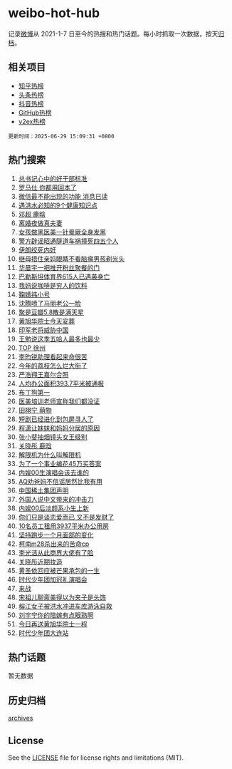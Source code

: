 # weibo-hot-hub

记录[微博](https://www.weibo.com)从 2021-1-7 日至今的热搜和热门话题。每小时抓取一次数据，按天[归档](archives)。

## 相关项目

- [知乎热榜](https://github.com/lonnyzhang423/zhihu-hot-hub)
- [头条热榜](https://github.com/lonnyzhang423/toutiao-hot-hub)
- [抖音热榜](https://github.com/lonnyzhang423/douyin-hot-hub)
- [GitHub热榜](https://github.com/lonnyzhang423/github-hot-hub)
- [v2ex热榜](https://github.com/lonnyzhang423/v2ex-hot-hub)


`更新时间：2025-06-29 15:09:31 +0800`

## 热门搜索

1. [总书记心中的好干部标准](https://m.weibo.cn/search?containerid=100103type%3D1%26t%3D10%26q%3D%23%E6%80%BB%E4%B9%A6%E8%AE%B0%E5%BF%83%E4%B8%AD%E7%9A%84%E5%A5%BD%E5%B9%B2%E9%83%A8%E6%A0%87%E5%87%86%23&stream_entry_id=51&isnewpage=1&extparam=seat%3D1%26c_type%3D51%26q%3D%2523%25E6%2580%25BB%25E4%25B9%25A6%25E8%25AE%25B0%25E5%25BF%2583%25E4%25B8%25AD%25E7%259A%2584%25E5%25A5%25BD%25E5%25B9%25B2%25E9%2583%25A8%25E6%25A0%2587%25E5%2587%2586%2523%26cate%3D10103%26pos%3D0%26dgr%3D0%26filter_type%3Drealtimehot%26stream_entry_id%3D51%26display_time%3D1751180970%26pre_seqid%3D17511809701500161612923)
1. [罗马仕 你都用回本了](https://m.weibo.cn/search?containerid=100103type%3D1%26t%3D10%26q%3D%E7%BD%97%E9%A9%AC%E4%BB%95+%E4%BD%A0%E9%83%BD%E7%94%A8%E5%9B%9E%E6%9C%AC%E4%BA%86&stream_entry_id=31&isnewpage=1&extparam=seat%3D1%26realpos%3D1%26dgr%3D0%26filter_type%3Drealtimehot%26c_type%3D31%26flag%3D1%26band_rank%3D1%26cate%3D5001%26pos%3D0%26q%3D%25E7%25BD%2597%25E9%25A9%25AC%25E4%25BB%2595%2520%25E4%25BD%25A0%25E9%2583%25BD%25E7%2594%25A8%25E5%259B%259E%25E6%259C%25AC%25E4%25BA%2586%26lcate%3D5001%26stream_entry_id%3D31%26display_time%3D1751180970%26pre_seqid%3D17511809701500161612923)
1. [微信最不能出现的功能 消息已读](https://m.weibo.cn/search?containerid=100103type%3D1%26t%3D10%26q%3D%E5%BE%AE%E4%BF%A1%E6%9C%80%E4%B8%8D%E8%83%BD%E5%87%BA%E7%8E%B0%E7%9A%84%E5%8A%9F%E8%83%BD+%E6%B6%88%E6%81%AF%E5%B7%B2%E8%AF%BB&stream_entry_id=31&isnewpage=1&extparam=seat%3D1%26realpos%3D2%26dgr%3D0%26filter_type%3Drealtimehot%26c_type%3D31%26flag%3D1%26band_rank%3D2%26cate%3D5001%26pos%3D1%26q%3D%25E5%25BE%25AE%25E4%25BF%25A1%25E6%259C%2580%25E4%25B8%258D%25E8%2583%25BD%25E5%2587%25BA%25E7%258E%25B0%25E7%259A%2584%25E5%258A%259F%25E8%2583%25BD%2520%25E6%25B6%2588%25E6%2581%25AF%25E5%25B7%25B2%25E8%25AF%25BB%26lcate%3D5001%26stream_entry_id%3D31%26display_time%3D1751180970%26pre_seqid%3D17511809701500161612923)
1. [遇洪水必知的9个健康知识点](https://m.weibo.cn/search?containerid=100103type%3D1%26t%3D10%26q%3D%23%E9%81%87%E6%B4%AA%E6%B0%B4%E5%BF%85%E7%9F%A5%E7%9A%849%E4%B8%AA%E5%81%A5%E5%BA%B7%E7%9F%A5%E8%AF%86%E7%82%B9%23&stream_entry_id=31&isnewpage=1&extparam=seat%3D1%26realpos%3D3%26dgr%3D0%26filter_type%3Drealtimehot%26c_type%3D31%26flag%3D0%26band_rank%3D3%26cate%3D5001%26pos%3D2%26q%3D%2523%25E9%2581%2587%25E6%25B4%25AA%25E6%25B0%25B4%25E5%25BF%2585%25E7%259F%25A5%25E7%259A%25849%25E4%25B8%25AA%25E5%2581%25A5%25E5%25BA%25B7%25E7%259F%25A5%25E8%25AF%2586%25E7%2582%25B9%2523%26lcate%3D5001%26stream_entry_id%3D31%26display_time%3D1751180970%26pre_seqid%3D17511809701500161612923)
1. [邓超 鹿晗](https://m.weibo.cn/search?containerid=100103type%3D1%26t%3D10%26q%3D%E9%82%93%E8%B6%85+%E9%B9%BF%E6%99%97&stream_entry_id=31&isnewpage=1&extparam=seat%3D1%26realpos%3D4%26dgr%3D0%26filter_type%3Drealtimehot%26c_type%3D31%26flag%3D2%26band_rank%3D4%26cate%3D5001%26pos%3D3%26q%3D%25E9%2582%2593%25E8%25B6%2585%2520%25E9%25B9%25BF%25E6%2599%2597%26lcate%3D5001%26stream_entry_id%3D31%26display_time%3D1751180970%26pre_seqid%3D17511809701500161612923)
1. [离婚夜做真夫妻](https://m.weibo.cn/search?containerid=100103type%3D1%26t%3D10%26q%3D%E7%A6%BB%E5%A9%9A%E5%A4%9C%E5%81%9A%E7%9C%9F%E5%A4%AB%E5%A6%BB&stream_entry_id=31&isnewpage=1&extparam=seat%3D1%26realpos%3D5%26dgr%3D0%26filter_type%3Drealtimehot%26c_type%3D31%26flag%3D2%26band_rank%3D5%26cate%3D5001%26pos%3D4%26q%3D%25E7%25A6%25BB%25E5%25A9%259A%25E5%25A4%259C%25E5%2581%259A%25E7%259C%259F%25E5%25A4%25AB%25E5%25A6%25BB%26lcate%3D5001%26stream_entry_id%3D31%26display_time%3D1751180970%26pre_seqid%3D17511809701500161612923)
1. [女孩做黑医美一针晕厥全身发黑](https://m.weibo.cn/search?containerid=100103type%3D1%26t%3D10%26q%3D%23%E5%A5%B3%E5%AD%A9%E5%81%9A%E9%BB%91%E5%8C%BB%E7%BE%8E%E4%B8%80%E9%92%88%E6%99%95%E5%8E%A5%E5%85%A8%E8%BA%AB%E5%8F%91%E9%BB%91%23&stream_entry_id=31&isnewpage=1&extparam=seat%3D1%26realpos%3D6%26dgr%3D0%26filter_type%3Drealtimehot%26c_type%3D31%26flag%3D0%26band_rank%3D6%26cate%3D5001%26pos%3D5%26q%3D%2523%25E5%25A5%25B3%25E5%25AD%25A9%25E5%2581%259A%25E9%25BB%2591%25E5%258C%25BB%25E7%25BE%258E%25E4%25B8%2580%25E9%2592%2588%25E6%2599%2595%25E5%258E%25A5%25E5%2585%25A8%25E8%25BA%25AB%25E5%258F%2591%25E9%25BB%2591%2523%26lcate%3D5001%26stream_entry_id%3D31%26display_time%3D1751180970%26pre_seqid%3D17511809701500161612923)
1. [警方辟谣昭通隧道车祸撞死四五个人](https://m.weibo.cn/search?containerid=100103type%3D1%26t%3D10%26q%3D%23%E8%AD%A6%E6%96%B9%E8%BE%9F%E8%B0%A3%E6%98%AD%E9%80%9A%E9%9A%A7%E9%81%93%E8%BD%A6%E7%A5%B8%E6%92%9E%E6%AD%BB%E5%9B%9B%E4%BA%94%E4%B8%AA%E4%BA%BA%23&stream_entry_id=31&isnewpage=1&extparam=seat%3D1%26q%3D%2523%25E8%25AD%25A6%25E6%2596%25B9%25E8%25BE%259F%25E8%25B0%25A3%25E6%2598%25AD%25E9%2580%259A%25E9%259A%25A7%25E9%2581%2593%25E8%25BD%25A6%25E7%25A5%25B8%25E6%2592%259E%25E6%25AD%25BB%25E5%259B%259B%25E4%25BA%2594%25E4%25B8%25AA%25E4%25BA%25BA%2523%26dgr%3D0%26adid%3D292365%26filter_type%3Drealtimehot%26c_type%3D31%26is_ad_pos%3D1%26cate%3D5001%26pos%3D6%26band_rank%3D7%26lcate%3D5001%26stream_entry_id%3D31%26display_time%3D1751180970%26pre_seqid%3D17511809701500161612923)
1. [伊朗绞死内奸](https://m.weibo.cn/search?containerid=100103type%3D1%26t%3D10%26q%3D%E4%BC%8A%E6%9C%97%E7%BB%9E%E6%AD%BB%E5%86%85%E5%A5%B8&stream_entry_id=31&isnewpage=1&extparam=seat%3D1%26realpos%3D7%26dgr%3D0%26filter_type%3Drealtimehot%26c_type%3D31%26flag%3D0%26band_rank%3D7%26cate%3D5001%26pos%3D7%26q%3D%25E4%25BC%258A%25E6%259C%2597%25E7%25BB%259E%25E6%25AD%25BB%25E5%2586%2585%25E5%25A5%25B8%26lcate%3D5001%26stream_entry_id%3D31%26display_time%3D1751180970%26pre_seqid%3D17511809701500161612923)
1. [继母捂住亲妈眼睛不看脑瘤男孩剃光头](https://m.weibo.cn/search?containerid=100103type%3D1%26t%3D10%26q%3D%23%E7%BB%A7%E6%AF%8D%E6%8D%82%E4%BD%8F%E4%BA%B2%E5%A6%88%E7%9C%BC%E7%9D%9B%E4%B8%8D%E7%9C%8B%E8%84%91%E7%98%A4%E7%94%B7%E5%AD%A9%E5%89%83%E5%85%89%E5%A4%B4%23&stream_entry_id=31&isnewpage=1&extparam=seat%3D1%26realpos%3D8%26dgr%3D0%26filter_type%3Drealtimehot%26c_type%3D31%26flag%3D2%26band_rank%3D8%26cate%3D5001%26pos%3D8%26q%3D%2523%25E7%25BB%25A7%25E6%25AF%258D%25E6%258D%2582%25E4%25BD%258F%25E4%25BA%25B2%25E5%25A6%2588%25E7%259C%25BC%25E7%259D%259B%25E4%25B8%258D%25E7%259C%258B%25E8%2584%2591%25E7%2598%25A4%25E7%2594%25B7%25E5%25AD%25A9%25E5%2589%2583%25E5%2585%2589%25E5%25A4%25B4%2523%26lcate%3D5001%26stream_entry_id%3D31%26display_time%3D1751180970%26pre_seqid%3D17511809701500161612923)
1. [华晨宇一把推开粉丝聚餐的门](https://m.weibo.cn/search?containerid=100103type%3D1%26t%3D10%26q%3D%E5%8D%8E%E6%99%A8%E5%AE%87%E4%B8%80%E6%8A%8A%E6%8E%A8%E5%BC%80%E7%B2%89%E4%B8%9D%E8%81%9A%E9%A4%90%E7%9A%84%E9%97%A8&stream_entry_id=31&isnewpage=1&extparam=seat%3D1%26realpos%3D9%26dgr%3D0%26filter_type%3Drealtimehot%26c_type%3D31%26flag%3D0%26band_rank%3D9%26cate%3D5001%26pos%3D9%26q%3D%25E5%258D%258E%25E6%2599%25A8%25E5%25AE%2587%25E4%25B8%2580%25E6%258A%258A%25E6%258E%25A8%25E5%25BC%2580%25E7%25B2%2589%25E4%25B8%259D%25E8%2581%259A%25E9%25A4%2590%25E7%259A%2584%25E9%2597%25A8%26lcate%3D5001%26stream_entry_id%3D31%26display_time%3D1751180970%26pre_seqid%3D17511809701500161612923)
1. [巴勒斯坦体育界615人已遇袭身亡](https://m.weibo.cn/search?containerid=100103type%3D1%26t%3D10%26q%3D%23%E5%B7%B4%E5%8B%92%E6%96%AF%E5%9D%A6%E4%BD%93%E8%82%B2%E7%95%8C615%E4%BA%BA%E5%B7%B2%E9%81%87%E8%A2%AD%E8%BA%AB%E4%BA%A1%23&stream_entry_id=31&isnewpage=1&extparam=seat%3D1%26realpos%3D10%26dgr%3D0%26filter_type%3Drealtimehot%26c_type%3D31%26flag%3D1%26band_rank%3D10%26cate%3D5001%26pos%3D10%26q%3D%2523%25E5%25B7%25B4%25E5%258B%2592%25E6%2596%25AF%25E5%259D%25A6%25E4%25BD%2593%25E8%2582%25B2%25E7%2595%258C615%25E4%25BA%25BA%25E5%25B7%25B2%25E9%2581%2587%25E8%25A2%25AD%25E8%25BA%25AB%25E4%25BA%25A1%2523%26lcate%3D5001%26stream_entry_id%3D31%26display_time%3D1751180970%26pre_seqid%3D17511809701500161612923)
1. [我妈说咖啡是穷人的饮料](https://m.weibo.cn/search?containerid=100103type%3D1%26t%3D10%26q%3D%E6%88%91%E5%A6%88%E8%AF%B4%E5%92%96%E5%95%A1%E6%98%AF%E7%A9%B7%E4%BA%BA%E7%9A%84%E9%A5%AE%E6%96%99&stream_entry_id=31&isnewpage=1&extparam=seat%3D1%26realpos%3D11%26dgr%3D0%26filter_type%3Drealtimehot%26c_type%3D31%26flag%3D1%26band_rank%3D11%26cate%3D5001%26pos%3D11%26q%3D%25E6%2588%2591%25E5%25A6%2588%25E8%25AF%25B4%25E5%2592%2596%25E5%2595%25A1%25E6%2598%25AF%25E7%25A9%25B7%25E4%25BA%25BA%25E7%259A%2584%25E9%25A5%25AE%25E6%2596%2599%26lcate%3D5001%26stream_entry_id%3D31%26display_time%3D1751180970%26pre_seqid%3D17511809701500161612923)
1. [鞠婧祎小号](https://m.weibo.cn/search?containerid=100103type%3D1%26t%3D10%26q%3D%23%E9%9E%A0%E5%A9%A7%E7%A5%8E%E5%B0%8F%E5%8F%B7%23&stream_entry_id=31&isnewpage=1&extparam=seat%3D1%26realpos%3D12%26dgr%3D0%26filter_type%3Drealtimehot%26c_type%3D31%26flag%3D0%26band_rank%3D12%26cate%3D5001%26pos%3D12%26q%3D%2523%25E9%259E%25A0%25E5%25A9%25A7%25E7%25A5%258E%25E5%25B0%258F%25E5%258F%25B7%2523%26lcate%3D5001%26stream_entry_id%3D31%26display_time%3D1751180970%26pre_seqid%3D17511809701500161612923)
1. [沈腾喷了马丽老公一脸](https://m.weibo.cn/search?containerid=100103type%3D1%26t%3D10%26q%3D%E6%B2%88%E8%85%BE%E5%96%B7%E4%BA%86%E9%A9%AC%E4%B8%BD%E8%80%81%E5%85%AC%E4%B8%80%E8%84%B8&stream_entry_id=31&isnewpage=1&extparam=seat%3D1%26realpos%3D13%26dgr%3D0%26filter_type%3Drealtimehot%26c_type%3D31%26flag%3D0%26band_rank%3D13%26cate%3D5001%26pos%3D13%26q%3D%25E6%25B2%2588%25E8%2585%25BE%25E5%2596%25B7%25E4%25BA%2586%25E9%25A9%25AC%25E4%25B8%25BD%25E8%2580%2581%25E5%2585%25AC%25E4%25B8%2580%25E8%2584%25B8%26lcate%3D5001%26stream_entry_id%3D31%26display_time%3D1751180970%26pre_seqid%3D17511809701500161612923)
1. [聚是豆瓣5.8散是满天星](https://m.weibo.cn/search?containerid=100103type%3D1%26t%3D10%26q%3D%23%E8%81%9A%E6%98%AF%E8%B1%86%E7%93%A35.8%E6%95%A3%E6%98%AF%E6%BB%A1%E5%A4%A9%E6%98%9F%23&stream_entry_id=31&isnewpage=1&extparam=seat%3D1%26realpos%3D14%26dgr%3D0%26filter_type%3Drealtimehot%26c_type%3D31%26flag%3D1%26band_rank%3D14%26cate%3D5001%26pos%3D14%26q%3D%2523%25E8%2581%259A%25E6%2598%25AF%25E8%25B1%2586%25E7%2593%25A35.8%25E6%2595%25A3%25E6%2598%25AF%25E6%25BB%25A1%25E5%25A4%25A9%25E6%2598%259F%2523%26lcate%3D5001%26stream_entry_id%3D31%26display_time%3D1751180970%26pre_seqid%3D17511809701500161612923)
1. [黄旭华院士今天安葬](https://m.weibo.cn/search?containerid=100103type%3D1%26t%3D10%26q%3D%23%E9%BB%84%E6%97%AD%E5%8D%8E%E9%99%A2%E5%A3%AB%E4%BB%8A%E5%A4%A9%E5%AE%89%E8%91%AC%23&stream_entry_id=31&isnewpage=1&extparam=seat%3D1%26realpos%3D15%26dgr%3D0%26filter_type%3Drealtimehot%26c_type%3D31%26flag%3D1%26band_rank%3D15%26cate%3D5001%26pos%3D15%26q%3D%2523%25E9%25BB%2584%25E6%2597%25AD%25E5%258D%258E%25E9%2599%25A2%25E5%25A3%25AB%25E4%25BB%258A%25E5%25A4%25A9%25E5%25AE%2589%25E8%2591%25AC%2523%26lcate%3D5001%26stream_entry_id%3D31%26display_time%3D1751180970%26pre_seqid%3D17511809701500161612923)
1. [印军老将威胁中国](https://m.weibo.cn/search?containerid=100103type%3D1%26t%3D10%26q%3D%E5%8D%B0%E5%86%9B%E8%80%81%E5%B0%86%E5%A8%81%E8%83%81%E4%B8%AD%E5%9B%BD&stream_entry_id=31&isnewpage=1&extparam=seat%3D1%26realpos%3D16%26dgr%3D0%26filter_type%3Drealtimehot%26c_type%3D31%26flag%3D1%26band_rank%3D16%26cate%3D5001%26pos%3D16%26q%3D%25E5%258D%25B0%25E5%2586%259B%25E8%2580%2581%25E5%25B0%2586%25E5%25A8%2581%25E8%2583%2581%25E4%25B8%25AD%25E5%259B%25BD%26lcate%3D5001%26stream_entry_id%3D31%26display_time%3D1751180970%26pre_seqid%3D17511809701500161612923)
1. [王勉说这季五哈人最多也最少](https://m.weibo.cn/search?containerid=100103type%3D1%26t%3D10%26q%3D%E7%8E%8B%E5%8B%89%E8%AF%B4%E8%BF%99%E5%AD%A3%E4%BA%94%E5%93%88%E4%BA%BA%E6%9C%80%E5%A4%9A%E4%B9%9F%E6%9C%80%E5%B0%91&stream_entry_id=31&isnewpage=1&extparam=seat%3D1%26realpos%3D17%26dgr%3D0%26filter_type%3Drealtimehot%26c_type%3D31%26flag%3D1%26band_rank%3D17%26cate%3D5001%26pos%3D17%26q%3D%25E7%258E%258B%25E5%258B%2589%25E8%25AF%25B4%25E8%25BF%2599%25E5%25AD%25A3%25E4%25BA%2594%25E5%2593%2588%25E4%25BA%25BA%25E6%259C%2580%25E5%25A4%259A%25E4%25B9%259F%25E6%259C%2580%25E5%25B0%2591%26lcate%3D5001%26stream_entry_id%3D31%26display_time%3D1751180970%26pre_seqid%3D17511809701500161612923)
1. [TOP 徐州](https://m.weibo.cn/search?containerid=100103type%3D1%26t%3D10%26q%3DTOP+%E5%BE%90%E5%B7%9E&stream_entry_id=31&isnewpage=1&extparam=seat%3D1%26realpos%3D18%26dgr%3D0%26filter_type%3Drealtimehot%26c_type%3D31%26flag%3D1%26band_rank%3D18%26cate%3D5001%26pos%3D18%26q%3DTOP%2520%25E5%25BE%2590%25E5%25B7%259E%26lcate%3D5001%26stream_entry_id%3D31%26display_time%3D1751180970%26pre_seqid%3D17511809701500161612923)
1. [李昀锐助理看起来命很苦](https://m.weibo.cn/search?containerid=100103type%3D1%26t%3D10%26q%3D%E6%9D%8E%E6%98%80%E9%94%90%E5%8A%A9%E7%90%86%E7%9C%8B%E8%B5%B7%E6%9D%A5%E5%91%BD%E5%BE%88%E8%8B%A6&stream_entry_id=31&isnewpage=1&extparam=seat%3D1%26realpos%3D19%26dgr%3D0%26filter_type%3Drealtimehot%26c_type%3D31%26flag%3D1%26band_rank%3D19%26cate%3D5001%26pos%3D19%26q%3D%25E6%259D%258E%25E6%2598%2580%25E9%2594%2590%25E5%258A%25A9%25E7%2590%2586%25E7%259C%258B%25E8%25B5%25B7%25E6%259D%25A5%25E5%2591%25BD%25E5%25BE%2588%25E8%258B%25A6%26lcate%3D5001%26stream_entry_id%3D31%26display_time%3D1751180970%26pre_seqid%3D17511809701500161612923)
1. [今年的荔枝怎么烂大街了](https://m.weibo.cn/search?containerid=100103type%3D1%26t%3D10%26q%3D%23%E4%BB%8A%E5%B9%B4%E7%9A%84%E8%8D%94%E6%9E%9D%E6%80%8E%E4%B9%88%E7%83%82%E5%A4%A7%E8%A1%97%E4%BA%86%23&stream_entry_id=31&isnewpage=1&extparam=seat%3D1%26realpos%3D20%26dgr%3D0%26filter_type%3Drealtimehot%26c_type%3D31%26flag%3D0%26band_rank%3D20%26cate%3D5001%26pos%3D20%26q%3D%2523%25E4%25BB%258A%25E5%25B9%25B4%25E7%259A%2584%25E8%258D%2594%25E6%259E%259D%25E6%2580%258E%25E4%25B9%2588%25E7%2583%2582%25E5%25A4%25A7%25E8%25A1%2597%25E4%25BA%2586%2523%26lcate%3D5001%26stream_entry_id%3D31%26display_time%3D1751180970%26pre_seqid%3D17511809701500161612923)
1. [严浩翔王嘉尔合照](https://m.weibo.cn/search?containerid=100103type%3D1%26t%3D10%26q%3D%23%E4%B8%A5%E6%B5%A9%E7%BF%94%E7%8E%8B%E5%98%89%E5%B0%94%E5%90%88%E7%85%A7%23&stream_entry_id=31&isnewpage=1&extparam=seat%3D1%26realpos%3D21%26dgr%3D0%26filter_type%3Drealtimehot%26c_type%3D31%26flag%3D1%26band_rank%3D21%26cate%3D5001%26pos%3D21%26q%3D%2523%25E4%25B8%25A5%25E6%25B5%25A9%25E7%25BF%2594%25E7%258E%258B%25E5%2598%2589%25E5%25B0%2594%25E5%2590%2588%25E7%2585%25A7%2523%26lcate%3D5001%26stream_entry_id%3D31%26display_time%3D1751180970%26pre_seqid%3D17511809701500161612923)
1. [人均办公面积393.7平米被通报](https://m.weibo.cn/search?containerid=100103type%3D1%26t%3D10%26q%3D%23%E4%BA%BA%E5%9D%87%E5%8A%9E%E5%85%AC%E9%9D%A2%E7%A7%AF393.7%E5%B9%B3%E7%B1%B3%E8%A2%AB%E9%80%9A%E6%8A%A5%23&stream_entry_id=31&isnewpage=1&extparam=seat%3D1%26realpos%3D22%26dgr%3D0%26filter_type%3Drealtimehot%26c_type%3D31%26flag%3D1%26band_rank%3D22%26cate%3D5001%26pos%3D22%26q%3D%2523%25E4%25BA%25BA%25E5%259D%2587%25E5%258A%259E%25E5%2585%25AC%25E9%259D%25A2%25E7%25A7%25AF393.7%25E5%25B9%25B3%25E7%25B1%25B3%25E8%25A2%25AB%25E9%2580%259A%25E6%258A%25A5%2523%26lcate%3D5001%26stream_entry_id%3D31%26display_time%3D1751180970%26pre_seqid%3D17511809701500161612923)
1. [布丁狗第一](https://m.weibo.cn/search?containerid=100103type%3D1%26t%3D10%26q%3D%E5%B8%83%E4%B8%81%E7%8B%97%E7%AC%AC%E4%B8%80&stream_entry_id=31&isnewpage=1&extparam=seat%3D1%26realpos%3D23%26dgr%3D0%26filter_type%3Drealtimehot%26c_type%3D31%26flag%3D1%26band_rank%3D23%26cate%3D5001%26pos%3D23%26q%3D%25E5%25B8%2583%25E4%25B8%2581%25E7%258B%2597%25E7%25AC%25AC%25E4%25B8%2580%26lcate%3D5001%26stream_entry_id%3D31%26display_time%3D1751180970%26pre_seqid%3D17511809701500161612923)
1. [医美培训老师宣称我们都没证](https://m.weibo.cn/search?containerid=100103type%3D1%26t%3D10%26q%3D%23%E5%8C%BB%E7%BE%8E%E5%9F%B9%E8%AE%AD%E8%80%81%E5%B8%88%E5%AE%A3%E7%A7%B0%E6%88%91%E4%BB%AC%E9%83%BD%E6%B2%A1%E8%AF%81%23&stream_entry_id=31&isnewpage=1&extparam=seat%3D1%26realpos%3D24%26dgr%3D0%26filter_type%3Drealtimehot%26c_type%3D31%26flag%3D0%26band_rank%3D24%26cate%3D5001%26pos%3D24%26q%3D%2523%25E5%258C%25BB%25E7%25BE%258E%25E5%259F%25B9%25E8%25AE%25AD%25E8%2580%2581%25E5%25B8%2588%25E5%25AE%25A3%25E7%25A7%25B0%25E6%2588%2591%25E4%25BB%25AC%25E9%2583%25BD%25E6%25B2%25A1%25E8%25AF%2581%2523%26lcate%3D5001%26stream_entry_id%3D31%26display_time%3D1751180970%26pre_seqid%3D17511809701500161612923)
1. [田栩宁 萌物](https://m.weibo.cn/search?containerid=100103type%3D1%26t%3D10%26q%3D%E7%94%B0%E6%A0%A9%E5%AE%81+%E8%90%8C%E7%89%A9&stream_entry_id=31&isnewpage=1&extparam=seat%3D1%26realpos%3D25%26dgr%3D0%26filter_type%3Drealtimehot%26c_type%3D31%26flag%3D0%26band_rank%3D25%26cate%3D5001%26pos%3D25%26q%3D%25E7%2594%25B0%25E6%25A0%25A9%25E5%25AE%2581%2520%25E8%2590%258C%25E7%2589%25A9%26lcate%3D5001%26stream_entry_id%3D31%26display_time%3D1751180970%26pre_seqid%3D17511809701500161612923)
1. [短剧已经进化到包屏寻人了](https://m.weibo.cn/search?containerid=100103type%3D1%26t%3D10%26q%3D%E7%9F%AD%E5%89%A7%E5%B7%B2%E7%BB%8F%E8%BF%9B%E5%8C%96%E5%88%B0%E5%8C%85%E5%B1%8F%E5%AF%BB%E4%BA%BA%E4%BA%86&stream_entry_id=31&isnewpage=1&extparam=seat%3D1%26realpos%3D26%26dgr%3D0%26filter_type%3Drealtimehot%26c_type%3D31%26flag%3D1%26band_rank%3D26%26cate%3D5001%26pos%3D26%26q%3D%25E7%259F%25AD%25E5%2589%25A7%25E5%25B7%25B2%25E7%25BB%258F%25E8%25BF%259B%25E5%258C%2596%25E5%2588%25B0%25E5%258C%2585%25E5%25B1%258F%25E5%25AF%25BB%25E4%25BA%25BA%25E4%25BA%2586%26lcate%3D5001%26stream_entry_id%3D31%26display_time%3D1751180970%26pre_seqid%3D17511809701500161612923)
1. [程潇让妹妹和妈妈分居的原因](https://m.weibo.cn/search?containerid=100103type%3D1%26t%3D10%26q%3D%23%E7%A8%8B%E6%BD%87%E8%AE%A9%E5%A6%B9%E5%A6%B9%E5%92%8C%E5%A6%88%E5%A6%88%E5%88%86%E5%B1%85%E7%9A%84%E5%8E%9F%E5%9B%A0%23&stream_entry_id=31&isnewpage=1&extparam=seat%3D1%26realpos%3D27%26dgr%3D0%26filter_type%3Drealtimehot%26c_type%3D31%26flag%3D1%26band_rank%3D27%26cate%3D5001%26pos%3D27%26q%3D%2523%25E7%25A8%258B%25E6%25BD%2587%25E8%25AE%25A9%25E5%25A6%25B9%25E5%25A6%25B9%25E5%2592%258C%25E5%25A6%2588%25E5%25A6%2588%25E5%2588%2586%25E5%25B1%2585%25E7%259A%2584%25E5%258E%259F%25E5%259B%25A0%2523%26lcate%3D5001%26stream_entry_id%3D31%26display_time%3D1751180970%26pre_seqid%3D17511809701500161612923)
1. [张小斐抽烟镜头女王级别](https://m.weibo.cn/search?containerid=100103type%3D1%26t%3D10%26q%3D%E5%BC%A0%E5%B0%8F%E6%96%90%E6%8A%BD%E7%83%9F%E9%95%9C%E5%A4%B4%E5%A5%B3%E7%8E%8B%E7%BA%A7%E5%88%AB&stream_entry_id=31&isnewpage=1&extparam=seat%3D1%26realpos%3D28%26dgr%3D0%26filter_type%3Drealtimehot%26c_type%3D31%26flag%3D0%26band_rank%3D28%26cate%3D5001%26pos%3D28%26q%3D%25E5%25BC%25A0%25E5%25B0%258F%25E6%2596%2590%25E6%258A%25BD%25E7%2583%259F%25E9%2595%259C%25E5%25A4%25B4%25E5%25A5%25B3%25E7%258E%258B%25E7%25BA%25A7%25E5%2588%25AB%26lcate%3D5001%26stream_entry_id%3D31%26display_time%3D1751180970%26pre_seqid%3D17511809701500161612923)
1. [关晓彤 鹿晗](https://m.weibo.cn/search?containerid=100103type%3D1%26t%3D10%26q%3D%E5%85%B3%E6%99%93%E5%BD%A4+%E9%B9%BF%E6%99%97&stream_entry_id=31&isnewpage=1&extparam=seat%3D1%26realpos%3D29%26dgr%3D0%26filter_type%3Drealtimehot%26c_type%3D31%26flag%3D0%26band_rank%3D29%26cate%3D5001%26pos%3D29%26q%3D%25E5%2585%25B3%25E6%2599%2593%25E5%25BD%25A4%2520%25E9%25B9%25BF%25E6%2599%2597%26lcate%3D5001%26stream_entry_id%3D31%26display_time%3D1751180970%26pre_seqid%3D17511809701500161612923)
1. [解限机为什么叫解限机](https://m.weibo.cn/search?containerid=100103type%3D1%26t%3D10%26q%3D%23%E8%A7%A3%E9%99%90%E6%9C%BA%E4%B8%BA%E4%BB%80%E4%B9%88%E5%8F%AB%E8%A7%A3%E9%99%90%E6%9C%BA%23&stream_entry_id=31&isnewpage=1&extparam=seat%3D1%26realpos%3D30%26dgr%3D0%26filter_type%3Drealtimehot%26c_type%3D31%26flag%3D1%26band_rank%3D30%26cate%3D5001%26pos%3D30%26q%3D%2523%25E8%25A7%25A3%25E9%2599%2590%25E6%259C%25BA%25E4%25B8%25BA%25E4%25BB%2580%25E4%25B9%2588%25E5%258F%25AB%25E8%25A7%25A3%25E9%2599%2590%25E6%259C%25BA%2523%26lcate%3D5001%26stream_entry_id%3D31%26display_time%3D1751180970%26pre_seqid%3D17511809701500161612923)
1. [为了一个事业编花45万买答案](https://m.weibo.cn/search?containerid=100103type%3D1%26t%3D10%26q%3D%23%E4%B8%BA%E4%BA%86%E4%B8%80%E4%B8%AA%E4%BA%8B%E4%B8%9A%E7%BC%96%E8%8A%B145%E4%B8%87%E4%B9%B0%E7%AD%94%E6%A1%88%23&stream_entry_id=31&isnewpage=1&extparam=seat%3D1%26realpos%3D31%26dgr%3D0%26filter_type%3Drealtimehot%26c_type%3D31%26flag%3D0%26band_rank%3D31%26cate%3D5001%26pos%3D31%26q%3D%2523%25E4%25B8%25BA%25E4%25BA%2586%25E4%25B8%2580%25E4%25B8%25AA%25E4%25BA%258B%25E4%25B8%259A%25E7%25BC%2596%25E8%258A%25B145%25E4%25B8%2587%25E4%25B9%25B0%25E7%25AD%2594%25E6%25A1%2588%2523%26lcate%3D5001%26stream_entry_id%3D31%26display_time%3D1751180970%26pre_seqid%3D17511809701500161612923)
1. [内娱00生演唱会该去谁的](https://m.weibo.cn/search?containerid=100103type%3D1%26t%3D10%26q%3D%E5%86%85%E5%A8%B100%E7%94%9F%E6%BC%94%E5%94%B1%E4%BC%9A%E8%AF%A5%E5%8E%BB%E8%B0%81%E7%9A%84&stream_entry_id=31&isnewpage=1&extparam=seat%3D1%26realpos%3D32%26dgr%3D0%26filter_type%3Drealtimehot%26c_type%3D31%26flag%3D1%26band_rank%3D32%26cate%3D5001%26pos%3D32%26q%3D%25E5%2586%2585%25E5%25A8%25B100%25E7%2594%259F%25E6%25BC%2594%25E5%2594%25B1%25E4%25BC%259A%25E8%25AF%25A5%25E5%258E%25BB%25E8%25B0%2581%25E7%259A%2584%26lcate%3D5001%26stream_entry_id%3D31%26display_time%3D1751180970%26pre_seqid%3D17511809701500161612923)
1. [AQ劝爸妈不信谣居然比我有用](https://m.weibo.cn/search?containerid=100103type%3D1%26t%3D10%26q%3D%23AQ%E5%8A%9D%E7%88%B8%E5%A6%88%E4%B8%8D%E4%BF%A1%E8%B0%A3%E5%B1%85%E7%84%B6%E6%AF%94%E6%88%91%E6%9C%89%E7%94%A8%23&stream_entry_id=31&isnewpage=1&extparam=seat%3D1%26realpos%3D33%26dgr%3D0%26filter_type%3Drealtimehot%26c_type%3D31%26flag%3D1%26band_rank%3D33%26cate%3D5001%26pos%3D33%26q%3D%2523AQ%25E5%258A%259D%25E7%2588%25B8%25E5%25A6%2588%25E4%25B8%258D%25E4%25BF%25A1%25E8%25B0%25A3%25E5%25B1%2585%25E7%2584%25B6%25E6%25AF%2594%25E6%2588%2591%25E6%259C%2589%25E7%2594%25A8%2523%26lcate%3D5001%26stream_entry_id%3D31%26display_time%3D1751180970%26pre_seqid%3D17511809701500161612923)
1. [中国稀土集团声明](https://m.weibo.cn/search?containerid=100103type%3D1%26t%3D10%26q%3D%23%E4%B8%AD%E5%9B%BD%E7%A8%80%E5%9C%9F%E9%9B%86%E5%9B%A2%E5%A3%B0%E6%98%8E%23&stream_entry_id=31&isnewpage=1&extparam=seat%3D1%26realpos%3D34%26dgr%3D0%26filter_type%3Drealtimehot%26c_type%3D31%26flag%3D0%26band_rank%3D34%26cate%3D5001%26pos%3D34%26q%3D%2523%25E4%25B8%25AD%25E5%259B%25BD%25E7%25A8%2580%25E5%259C%259F%25E9%259B%2586%25E5%259B%25A2%25E5%25A3%25B0%25E6%2598%258E%2523%26lcate%3D5001%26stream_entry_id%3D31%26display_time%3D1751180970%26pre_seqid%3D17511809701500161612923)
1. [外国人说中文带来的冲击力](https://m.weibo.cn/search?containerid=100103type%3D1%26t%3D10%26q%3D%E5%A4%96%E5%9B%BD%E4%BA%BA%E8%AF%B4%E4%B8%AD%E6%96%87%E5%B8%A6%E6%9D%A5%E7%9A%84%E5%86%B2%E5%87%BB%E5%8A%9B&stream_entry_id=31&isnewpage=1&extparam=seat%3D1%26realpos%3D35%26dgr%3D0%26filter_type%3Drealtimehot%26c_type%3D31%26flag%3D1%26band_rank%3D35%26cate%3D5001%26pos%3D35%26q%3D%25E5%25A4%2596%25E5%259B%25BD%25E4%25BA%25BA%25E8%25AF%25B4%25E4%25B8%25AD%25E6%2596%2587%25E5%25B8%25A6%25E6%259D%25A5%25E7%259A%2584%25E5%2586%25B2%25E5%2587%25BB%25E5%258A%259B%26lcate%3D5001%26stream_entry_id%3D31%26display_time%3D1751180970%26pre_seqid%3D17511809701500161612923)
1. [内娱00后淡颜系小生上新](https://m.weibo.cn/search?containerid=100103type%3D1%26t%3D10%26q%3D%E5%86%85%E5%A8%B100%E5%90%8E%E6%B7%A1%E9%A2%9C%E7%B3%BB%E5%B0%8F%E7%94%9F%E4%B8%8A%E6%96%B0&stream_entry_id=31&isnewpage=1&extparam=seat%3D1%26realpos%3D36%26dgr%3D0%26filter_type%3Drealtimehot%26c_type%3D31%26flag%3D1%26band_rank%3D36%26cate%3D5001%26pos%3D36%26q%3D%25E5%2586%2585%25E5%25A8%25B100%25E5%2590%258E%25E6%25B7%25A1%25E9%25A2%259C%25E7%25B3%25BB%25E5%25B0%258F%25E7%2594%259F%25E4%25B8%258A%25E6%2596%25B0%26lcate%3D5001%26stream_entry_id%3D31%26display_time%3D1751180970%26pre_seqid%3D17511809701500161612923)
1. [你们只是谈恋爱而已 又不是发财了](https://m.weibo.cn/search?containerid=100103type%3D1%26t%3D10%26q%3D%E4%BD%A0%E4%BB%AC%E5%8F%AA%E6%98%AF%E8%B0%88%E6%81%8B%E7%88%B1%E8%80%8C%E5%B7%B2+%E5%8F%88%E4%B8%8D%E6%98%AF%E5%8F%91%E8%B4%A2%E4%BA%86&stream_entry_id=31&isnewpage=1&extparam=seat%3D1%26realpos%3D37%26dgr%3D0%26filter_type%3Drealtimehot%26c_type%3D31%26flag%3D1%26band_rank%3D37%26cate%3D5001%26pos%3D37%26q%3D%25E4%25BD%25A0%25E4%25BB%25AC%25E5%258F%25AA%25E6%2598%25AF%25E8%25B0%2588%25E6%2581%258B%25E7%2588%25B1%25E8%2580%258C%25E5%25B7%25B2%2520%25E5%258F%2588%25E4%25B8%258D%25E6%2598%25AF%25E5%258F%2591%25E8%25B4%25A2%25E4%25BA%2586%26lcate%3D5001%26stream_entry_id%3D31%26display_time%3D1751180970%26pre_seqid%3D17511809701500161612923)
1. [10名员工租用3937平米办公用房](https://m.weibo.cn/search?containerid=100103type%3D1%26t%3D10%26q%3D%2310%E5%90%8D%E5%91%98%E5%B7%A5%E7%A7%9F%E7%94%A83937%E5%B9%B3%E7%B1%B3%E5%8A%9E%E5%85%AC%E7%94%A8%E6%88%BF%23&stream_entry_id=31&isnewpage=1&extparam=seat%3D1%26realpos%3D38%26dgr%3D0%26filter_type%3Drealtimehot%26c_type%3D31%26flag%3D1%26band_rank%3D38%26cate%3D5001%26pos%3D38%26q%3D%252310%25E5%2590%258D%25E5%2591%2598%25E5%25B7%25A5%25E7%25A7%259F%25E7%2594%25A83937%25E5%25B9%25B3%25E7%25B1%25B3%25E5%258A%259E%25E5%2585%25AC%25E7%2594%25A8%25E6%2588%25BF%2523%26lcate%3D5001%26stream_entry_id%3D31%26display_time%3D1751180970%26pre_seqid%3D17511809701500161612923)
1. [坚持跑步一个月面部的变化](https://m.weibo.cn/search?containerid=100103type%3D1%26t%3D10%26q%3D%E5%9D%9A%E6%8C%81%E8%B7%91%E6%AD%A5%E4%B8%80%E4%B8%AA%E6%9C%88%E9%9D%A2%E9%83%A8%E7%9A%84%E5%8F%98%E5%8C%96&stream_entry_id=31&isnewpage=1&extparam=seat%3D1%26realpos%3D39%26dgr%3D0%26filter_type%3Drealtimehot%26c_type%3D31%26flag%3D0%26band_rank%3D39%26cate%3D5001%26pos%3D39%26q%3D%25E5%259D%259A%25E6%258C%2581%25E8%25B7%2591%25E6%25AD%25A5%25E4%25B8%2580%25E4%25B8%25AA%25E6%259C%2588%25E9%259D%25A2%25E9%2583%25A8%25E7%259A%2584%25E5%258F%2598%25E5%258C%2596%26lcate%3D5001%26stream_entry_id%3D31%26display_time%3D1751180970%26pre_seqid%3D17511809701500161612923)
1. [柯南m28杀出来的苦命cp](https://m.weibo.cn/search?containerid=100103type%3D1%26t%3D10%26q%3D%E6%9F%AF%E5%8D%97m28%E6%9D%80%E5%87%BA%E6%9D%A5%E7%9A%84%E8%8B%A6%E5%91%BDcp&stream_entry_id=31&isnewpage=1&extparam=seat%3D1%26realpos%3D40%26dgr%3D0%26filter_type%3Drealtimehot%26c_type%3D31%26flag%3D1%26band_rank%3D40%26cate%3D5001%26pos%3D40%26q%3D%25E6%259F%25AF%25E5%258D%2597m28%25E6%259D%2580%25E5%2587%25BA%25E6%259D%25A5%25E7%259A%2584%25E8%258B%25A6%25E5%2591%25BDcp%26lcate%3D5001%26stream_entry_id%3D31%26display_time%3D1751180970%26pre_seqid%3D17511809701500161612923)
1. [李光洁从此商界大佬有了脸](https://m.weibo.cn/search?containerid=100103type%3D1%26t%3D10%26q%3D%E6%9D%8E%E5%85%89%E6%B4%81%E4%BB%8E%E6%AD%A4%E5%95%86%E7%95%8C%E5%A4%A7%E4%BD%AC%E6%9C%89%E4%BA%86%E8%84%B8&stream_entry_id=31&isnewpage=1&extparam=seat%3D1%26realpos%3D41%26dgr%3D0%26filter_type%3Drealtimehot%26c_type%3D31%26flag%3D1%26band_rank%3D41%26cate%3D5001%26pos%3D41%26q%3D%25E6%259D%258E%25E5%2585%2589%25E6%25B4%2581%25E4%25BB%258E%25E6%25AD%25A4%25E5%2595%2586%25E7%2595%258C%25E5%25A4%25A7%25E4%25BD%25AC%25E6%259C%2589%25E4%25BA%2586%25E8%2584%25B8%26lcate%3D5001%26stream_entry_id%3D31%26display_time%3D1751180970%26pre_seqid%3D17511809701500161612923)
1. [关晓彤近期妆造](https://m.weibo.cn/search?containerid=100103type%3D1%26t%3D10%26q%3D%23%E5%85%B3%E6%99%93%E5%BD%A4%E8%BF%91%E6%9C%9F%E5%A6%86%E9%80%A0%23&stream_entry_id=31&isnewpage=1&extparam=seat%3D1%26realpos%3D42%26dgr%3D0%26filter_type%3Drealtimehot%26c_type%3D31%26flag%3D1%26band_rank%3D42%26cate%3D5001%26pos%3D42%26q%3D%2523%25E5%2585%25B3%25E6%2599%2593%25E5%25BD%25A4%25E8%25BF%2591%25E6%259C%259F%25E5%25A6%2586%25E9%2580%25A0%2523%26lcate%3D5001%26stream_entry_id%3D31%26display_time%3D1751180970%26pre_seqid%3D17511809701500161612923)
1. [黄圣依回应被芒果承包的一生](https://m.weibo.cn/search?containerid=100103type%3D1%26t%3D10%26q%3D%23%E9%BB%84%E5%9C%A3%E4%BE%9D%E5%9B%9E%E5%BA%94%E8%A2%AB%E8%8A%92%E6%9E%9C%E6%89%BF%E5%8C%85%E7%9A%84%E4%B8%80%E7%94%9F%23&stream_entry_id=31&isnewpage=1&extparam=seat%3D1%26realpos%3D43%26dgr%3D0%26filter_type%3Drealtimehot%26c_type%3D31%26flag%3D1%26band_rank%3D43%26cate%3D5001%26pos%3D43%26q%3D%2523%25E9%25BB%2584%25E5%259C%25A3%25E4%25BE%259D%25E5%259B%259E%25E5%25BA%2594%25E8%25A2%25AB%25E8%258A%2592%25E6%259E%259C%25E6%2589%25BF%25E5%258C%2585%25E7%259A%2584%25E4%25B8%2580%25E7%2594%259F%2523%26lcate%3D5001%26stream_entry_id%3D31%26display_time%3D1751180970%26pre_seqid%3D17511809701500161612923)
1. [时代少年团加冠礼演唱会](https://m.weibo.cn/search?containerid=100103type%3D1%26t%3D10%26q%3D%23%E6%97%B6%E4%BB%A3%E5%B0%91%E5%B9%B4%E5%9B%A2%E5%8A%A0%E5%86%A0%E7%A4%BC%E6%BC%94%E5%94%B1%E4%BC%9A%23&stream_entry_id=31&isnewpage=1&extparam=seat%3D1%26realpos%3D44%26dgr%3D0%26filter_type%3Drealtimehot%26c_type%3D31%26flag%3D0%26band_rank%3D44%26cate%3D5001%26pos%3D44%26q%3D%2523%25E6%2597%25B6%25E4%25BB%25A3%25E5%25B0%2591%25E5%25B9%25B4%25E5%259B%25A2%25E5%258A%25A0%25E5%2586%25A0%25E7%25A4%25BC%25E6%25BC%2594%25E5%2594%25B1%25E4%25BC%259A%2523%26lcate%3D5001%26stream_entry_id%3D31%26display_time%3D1751180970%26pre_seqid%3D17511809701500161612923)
1. [来战](https://m.weibo.cn/search?containerid=100103type%3D1%26t%3D10%26q%3D%E6%9D%A5%E6%88%98&stream_entry_id=31&isnewpage=1&extparam=seat%3D1%26realpos%3D45%26dgr%3D0%26filter_type%3Drealtimehot%26c_type%3D31%26flag%3D0%26band_rank%3D45%26cate%3D5001%26pos%3D45%26q%3D%25E6%259D%25A5%25E6%2588%2598%26lcate%3D5001%26stream_entry_id%3D31%26display_time%3D1751180970%26pre_seqid%3D17511809701500161612923)
1. [宋祖儿聊斋美得以为夹子是头饰](https://m.weibo.cn/search?containerid=100103type%3D1%26t%3D10%26q%3D%23%E5%AE%8B%E7%A5%96%E5%84%BF%E8%81%8A%E6%96%8B%E7%BE%8E%E5%BE%97%E4%BB%A5%E4%B8%BA%E5%A4%B9%E5%AD%90%E6%98%AF%E5%A4%B4%E9%A5%B0%23&stream_entry_id=31&isnewpage=1&extparam=seat%3D1%26realpos%3D46%26dgr%3D0%26filter_type%3Drealtimehot%26c_type%3D31%26flag%3D0%26band_rank%3D46%26cate%3D5001%26pos%3D46%26q%3D%2523%25E5%25AE%258B%25E7%25A5%2596%25E5%2584%25BF%25E8%2581%258A%25E6%2596%258B%25E7%25BE%258E%25E5%25BE%2597%25E4%25BB%25A5%25E4%25B8%25BA%25E5%25A4%25B9%25E5%25AD%2590%25E6%2598%25AF%25E5%25A4%25B4%25E9%25A5%25B0%2523%26lcate%3D5001%26stream_entry_id%3D31%26display_time%3D1751180970%26pre_seqid%3D17511809701500161612923)
1. [榕江女子被洪水冲进车库游泳自救](https://m.weibo.cn/search?containerid=100103type%3D1%26t%3D10%26q%3D%23%E6%A6%95%E6%B1%9F%E5%A5%B3%E5%AD%90%E8%A2%AB%E6%B4%AA%E6%B0%B4%E5%86%B2%E8%BF%9B%E8%BD%A6%E5%BA%93%E6%B8%B8%E6%B3%B3%E8%87%AA%E6%95%91%23&stream_entry_id=31&isnewpage=1&extparam=seat%3D1%26realpos%3D47%26dgr%3D0%26filter_type%3Drealtimehot%26c_type%3D31%26flag%3D0%26band_rank%3D47%26cate%3D5001%26pos%3D47%26q%3D%2523%25E6%25A6%2595%25E6%25B1%259F%25E5%25A5%25B3%25E5%25AD%2590%25E8%25A2%25AB%25E6%25B4%25AA%25E6%25B0%25B4%25E5%2586%25B2%25E8%25BF%259B%25E8%25BD%25A6%25E5%25BA%2593%25E6%25B8%25B8%25E6%25B3%25B3%25E8%2587%25AA%25E6%2595%2591%2523%26lcate%3D5001%26stream_entry_id%3D31%26display_time%3D1751180970%26pre_seqid%3D17511809701500161612923)
1. [刘宇宁你的陪嫁有点眼熟啊](https://m.weibo.cn/search?containerid=100103type%3D1%26t%3D10%26q%3D%E5%88%98%E5%AE%87%E5%AE%81%E4%BD%A0%E7%9A%84%E9%99%AA%E5%AB%81%E6%9C%89%E7%82%B9%E7%9C%BC%E7%86%9F%E5%95%8A&stream_entry_id=31&isnewpage=1&extparam=seat%3D1%26realpos%3D48%26dgr%3D0%26filter_type%3Drealtimehot%26c_type%3D31%26flag%3D1%26band_rank%3D48%26cate%3D5001%26pos%3D48%26q%3D%25E5%2588%2598%25E5%25AE%2587%25E5%25AE%2581%25E4%25BD%25A0%25E7%259A%2584%25E9%2599%25AA%25E5%25AB%2581%25E6%259C%2589%25E7%2582%25B9%25E7%259C%25BC%25E7%2586%259F%25E5%2595%258A%26lcate%3D5001%26stream_entry_id%3D31%26display_time%3D1751180970%26pre_seqid%3D17511809701500161612923)
1. [今日再送黄旭华院士一程](https://m.weibo.cn/search?containerid=100103type%3D1%26t%3D10%26q%3D%23%E4%BB%8A%E6%97%A5%E5%86%8D%E9%80%81%E9%BB%84%E6%97%AD%E5%8D%8E%E9%99%A2%E5%A3%AB%E4%B8%80%E7%A8%8B%23&stream_entry_id=31&isnewpage=1&extparam=seat%3D1%26realpos%3D49%26dgr%3D0%26filter_type%3Drealtimehot%26c_type%3D31%26flag%3D0%26band_rank%3D49%26cate%3D5001%26pos%3D49%26q%3D%2523%25E4%25BB%258A%25E6%2597%25A5%25E5%2586%258D%25E9%2580%2581%25E9%25BB%2584%25E6%2597%25AD%25E5%258D%258E%25E9%2599%25A2%25E5%25A3%25AB%25E4%25B8%2580%25E7%25A8%258B%2523%26lcate%3D5001%26stream_entry_id%3D31%26display_time%3D1751180970%26pre_seqid%3D17511809701500161612923)
1. [时代少年团大连站](https://m.weibo.cn/search?containerid=100103type%3D1%26t%3D10%26q%3D%E6%97%B6%E4%BB%A3%E5%B0%91%E5%B9%B4%E5%9B%A2%E5%A4%A7%E8%BF%9E%E7%AB%99&stream_entry_id=31&isnewpage=1&extparam=seat%3D1%26realpos%3D50%26dgr%3D0%26filter_type%3Drealtimehot%26c_type%3D31%26flag%3D0%26band_rank%3D50%26cate%3D5001%26pos%3D50%26q%3D%25E6%2597%25B6%25E4%25BB%25A3%25E5%25B0%2591%25E5%25B9%25B4%25E5%259B%25A2%25E5%25A4%25A7%25E8%25BF%259E%25E7%25AB%2599%26lcate%3D5001%26stream_entry_id%3D31%26display_time%3D1751180970%26pre_seqid%3D17511809701500161612923)

## 热门话题

暂无数据

## 历史归档

[archives](archives)

## License

See the [LICENSE](LICENSE) file for license rights and limitations (MIT).
